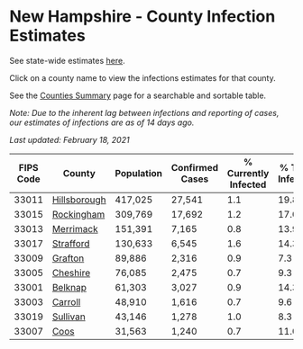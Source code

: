 # New Hampshire - County Infection Estimates

See state-wide estimates [here](/infections/us-nh).

Click on a county name to view the infections estimates for that county.

See the [Counties Summary](/infections/summary-counties) page for a searchable and sortable table.

*Note: Due to the inherent lag between infections and reporting of cases, our estimates of infections are as of 14 days ago.*

*Last updated: February 18, 2021*

|   FIPS Code |                       County |   Population |   Confirmed Cases |   % Currently Infected |   % Total Infected |
|-------------|------------------------------|--------------|-------------------|------------------------|--------------------|
|       33011 | [Hillsborough](hillsborough) |      417,025 |            27,541 |                    1.1 |               19.8 |
|       33015 |     [Rockingham](rockingham) |      309,769 |            17,692 |                    1.2 |               17.0 |
|       33013 |       [Merrimack](merrimack) |      151,391 |             7,165 |                    0.8 |               13.9 |
|       33017 |       [Strafford](strafford) |      130,633 |             6,545 |                    1.6 |               14.3 |
|       33009 |           [Grafton](grafton) |       89,886 |             2,316 |                    0.9 |                7.3 |
|       33005 |         [Cheshire](cheshire) |       76,085 |             2,475 |                    0.7 |                9.3 |
|       33001 |           [Belknap](belknap) |       61,303 |             3,027 |                    0.9 |               14.3 |
|       33003 |           [Carroll](carroll) |       48,910 |             1,616 |                    0.7 |                9.6 |
|       33019 |         [Sullivan](sullivan) |       43,146 |             1,278 |                    1.0 |                8.3 |
|       33007 |                 [Coos](coos) |       31,563 |             1,240 |                    0.7 |               11.0 |